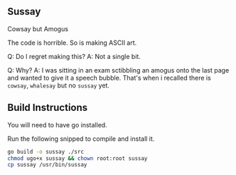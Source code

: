 ## Sussay

Cowsay but Amogus

The code is horrible. So is making ASCII art.

Q: Do I regret making this?
A: Not a single bit.

Q: Why?
A: I was sitting in an exam sctibbling an amogus onto the last page and wanted to give it a speech bubble. That's when i recalled there is `cowsay`, `whalesay` but no `sussay` yet. 

## Build Instructions

You will need to have go installed.

Run the following snipped to compile and install it.

```sh
go build -o sussay ./src
chmod ugo+x sussay && chown root:root sussay
cp sussay /usr/bin/sussay
```
